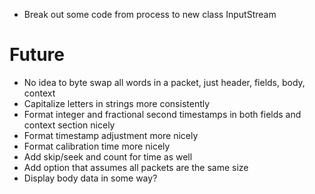 * Break out some code from process to new class InputStream

# Future
* No idea to byte swap all words in a packet, just header, fields, body, context
* Capitalize letters in strings more consistently
* Format integer and fractional second timestamps in both fields and context section nicely
* Format timestamp adjustment more nicely
* Format calibration time more nicely
* Add skip/seek and count for time as well
* Add option that assumes all packets are the same size
* Display body data in some way?
